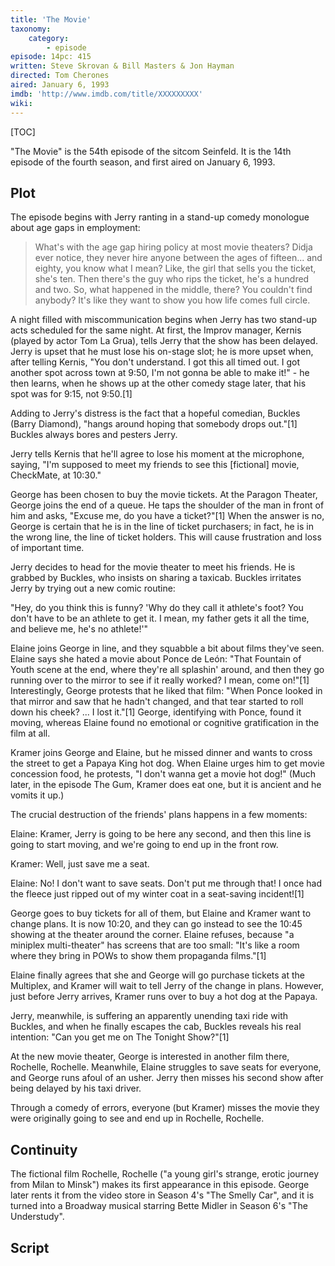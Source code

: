 ```yaml
---
title: 'The Movie'
taxonomy:
    category:
        - episode
episode: 14pc: 415         
written: Steve Skrovan & Bill Masters & Jon Hayman
directed: Tom Cherones
aired: January 6, 1993
imdb: 'http://www.imdb.com/title/XXXXXXXXX'
wiki: 
---
```


[TOC]

"The Movie" is the 54th episode of the sitcom Seinfeld. It is the 14th episode of the fourth season, and first aired on January 6, 1993.

## Plot

The episode begins with Jerry ranting in a stand-up comedy monologue about age gaps in employment:

> What's with the age gap hiring policy at most movie theaters? Didja ever notice, they never hire anyone between the ages of fifteen... and eighty, you know what I mean? Like, the girl that sells you the ticket, she's ten. Then there's the guy who rips the ticket, he's a hundred and two. So, what happened in the middle, there? You couldn't find anybody? It's like they want to show you how life comes full circle.

A night filled with miscommunication begins when Jerry has two stand-up acts scheduled for the same night. At first, the Improv manager, Kernis (played by actor Tom La Grua), tells Jerry that the show has been delayed. Jerry is upset that he must lose his on-stage slot; he is more upset when, after telling Kernis, "You don't understand. I got this all timed out. I got another spot across town at 9:50, I'm not gonna be able to make it!" - he then learns, when he shows up at the other comedy stage later, that his spot was for 9:15, not 9:50.[1]

Adding to Jerry's distress is the fact that a hopeful comedian, Buckles (Barry Diamond), "hangs around hoping that somebody drops out."[1] Buckles always bores and pesters Jerry.

Jerry tells Kernis that he'll agree to lose his moment at the microphone, saying, "I'm supposed to meet my friends to see this [fictional] movie, CheckMate, at 10:30."

George has been chosen to buy the movie tickets. At the Paragon Theater, George joins the end of a queue. He taps the shoulder of the man in front of him and asks, "Excuse me, do you have a ticket?"[1] When the answer is no, George is certain that he is in the line of ticket purchasers; in fact, he is in the wrong line, the line of ticket holders. This will cause frustration and loss of important time.

Jerry decides to head for the movie theater to meet his friends. He is grabbed by Buckles, who insists on sharing a taxicab. Buckles irritates Jerry by trying out a new comic routine:

"Hey, do you think this is funny? 'Why do they call it athlete's foot? You don't have to be an athlete to get it. I mean, my father gets it all the time, and believe me, he's no athlete!'"

Elaine joins George in line, and they squabble a bit about films they've seen. Elaine says she hated a movie about Ponce de León: "That Fountain of Youth scene at the end, where they're all splashin' around, and then they go running over to the mirror to see if it really worked? I mean, come on!"[1] Interestingly, George protests that he liked that film: "When Ponce looked in that mirror and saw that he hadn't changed, and that tear started to roll down his cheek? ... I lost it."[1] George, identifying with Ponce, found it moving, whereas Elaine found no emotional or cognitive gratification in the film at all.

Kramer joins George and Elaine, but he missed dinner and wants to cross the street to get a Papaya King hot dog. When Elaine urges him to get movie concession food, he protests, "I don't wanna get a movie hot dog!" (Much later, in the episode The Gum, Kramer does eat one, but it is ancient and he vomits it up.)

The crucial destruction of the friends' plans happens in a few moments:

Elaine: Kramer, Jerry is going to be here any second, and then this line is going to start moving, and we're going to end up in the front row.

Kramer: Well, just save me a seat.

Elaine: No! I don't want to save seats. Don't put me through that! I once had the fleece just ripped out of my winter coat in a seat-saving incident![1]

George goes to buy tickets for all of them, but Elaine and Kramer want to change plans. It is now 10:20, and they can go instead to see the 10:45 showing at the theater around the corner. Elaine refuses, because "a miniplex multi-theater" has screens that are too small: "It's like a room where they bring in POWs to show them propaganda films."[1]

Elaine finally agrees that she and George will go purchase tickets at the Multiplex, and Kramer will wait to tell Jerry of the change in plans. However, just before Jerry arrives, Kramer runs over to buy a hot dog at the Papaya.

Jerry, meanwhile, is suffering an apparently unending taxi ride with Buckles, and when he finally escapes the cab, Buckles reveals his real intention: "Can you get me on The Tonight Show?"[1]

At the new movie theater, George is interested in another film there, Rochelle, Rochelle. Meanwhile, Elaine struggles to save seats for everyone, and George runs afoul of an usher. Jerry then misses his second show after being delayed by his taxi driver.

Through a comedy of errors, everyone (but Kramer) misses the movie they were originally going to see and end up in Rochelle, Rochelle.

## Continuity

The fictional film Rochelle, Rochelle ("a young girl's strange, erotic journey from Milan to Minsk") makes its first appearance in this episode. George later rents it from the video store in Season 4's "The Smelly Car", and it is turned into a Broadway musical starring Bette Midler in Season 6's "The Understudy".

## Script
